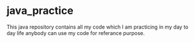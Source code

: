 # java_practice
This java repository contains all my code which I am practicing in my day to day life anybody can use my 
code for referance purpose.
